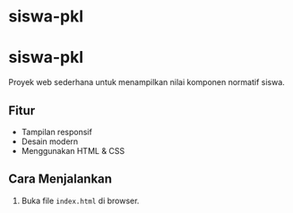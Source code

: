 # siswa-pkl
# siswa-pkl

Proyek web sederhana untuk menampilkan nilai komponen normatif siswa.

## Fitur
- Tampilan responsif
- Desain modern
- Menggunakan HTML & CSS

## Cara Menjalankan
1. Buka file `index.html` di browser.
